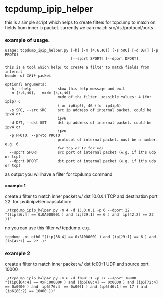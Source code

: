 # tcpdump_ipip_helper
this is a simple script which helps to create filters for tcpdump to match on
fields from inner ip packet. currently we can match src/dst/protocol/ports
### example of usage.
```
usage: tcpdump_ipip_helper.py [-h] [-m {4,6,46}] [-s SRC] [-d DST] [-p PROTO]
                              [--sport SPORT] [--dport DPORT]

this is a tool which helps to create a filter to match fields from internal
header of IPIP packet

optional arguments:
  -h, --help            show this help message and exit
  -m {4,6,46}, --mode {4,6,46}
                        mode of the filter. possible values: 4 (for ipip) 6
                        (for ip6ip6), 46 (for ip4ip6)
  -s SRC, --src SRC     src ip address of internal packet. could be ipv4 or
                        ipv6
  -d DST, --dst DST     dst ip address of internal packet. could be ipv4 or
                        ipv6
  -p PROTO, --proto PROTO
                        protocol of internal packet. must be a number. e.g. 6
                        for tcp or 17 for udp
  --sport SPORT         src port of internal packet (e.g. if it's udp or tcp)
  --dport DPORT         dst port of internal packet (e.g. if it's udp or tcp)
```
as output you will have a filter for tcpdump command

#### example 1
create a filter to match inner packet w/ dst 10.0.0.1 TCP and destination
port 22. for ipv4inipv6 encapsulation:

```
./tcpdump_ipip_helper.py -m 4 -d 10.0.0.1 -p 6 --dport 22
"((ip[36:4] == 0x0A000001 ) and (ip[29:1] == 6 ) and (ip[42:2] == 22 ))"
```

no you can use this filter w/ tcpdump. e.g.
```
tcpdump -ni eth0 "((ip[36:4] == 0x0A000001 ) and (ip[29:1] == 6 ) and (ip[42:2] == 22 ))"
```

### example 2
create a filter to match inner packet w/ dst fc00::1 UDP and source port 10000

```
./tcpdump_ipip_helper.py -m 6 -d fc00::1 -p 17 --sport 10000
"((ip6[64:4] == 0xFC000000 ) and (ip6[68:4] == 0x0000 ) and (ip6[72:4] == 0x0000 ) and (ip6[76:4] == 0x0001 ) and (ip6[46:1] == 17 ) and (ip6[80:2] == 10000 ))"
```
